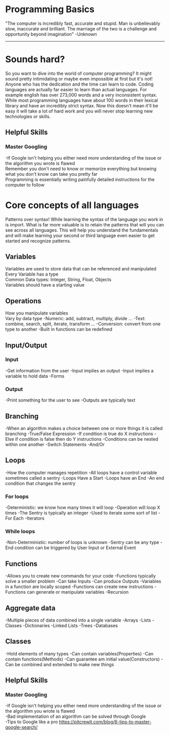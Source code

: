 # Programming Basics

"The computer is incredibly fast, accurate and stupid. Man is unbelievably slow, inaccurate and brilliant. The marriage of the two is a challenge and opportunity beyond imagination"  -Unknown

<hr>
    
# Sounds hard?
 So you want to dive into the world of computer programming? It might sound pretty intimidating or maybe even impossible at first but it's not! Anyone who has the dedication and the time can learn to code. Coding languages are actually far easier to learn than actual languages. For example english has over 273,000 words and a very inconsistent syntax. While most programming languages have about 100 words in their lexical library and have an incredibly strict syntax. 
 Now this doesn't mean it'll be easy it will take a lot of hard work and you will never stop learning new technologies or skills.

  ## Helpful Skills
   ### Master Googling
 -If Google isn't helping you either need more understanding of the issue or the algorithm you wrote is flawed 
<br>
Remember you don't need to know or memorize everything but knowing what you don't know can take you pretty far
<br>
Programming is essentially writing painfully detailed instructions for the computer to follow
<br>






# Core concepts of all languages
   Patterns over syntax! While learning the syntax of the  language you work in is import. What is far more valuable is to retain the patterns that will you can see across all languages. This will help you understand the fundamentals and will make learning your second or third language even easier to get started and recognize patterns.

 ##  Variables
   Variables are used to store data that can be referenced and manipulated
   <br>
   Every Variable has a type
   <br>
   Common Data types: Integer, String, Float, Objects 
   <br>
   Variables should have a starting value

 ## Operations
   How you manipulate variables
   <br>
   Vary by data type
   -Numeric: add, subtract, multiply, divide ...
   -Text: combine, search, split, iterate, transform ...
   -Conversion: convert from one type to another
   -Built in functions can be redefined 
   
 ## Input/Output
   ### Input
   -Get information from the user
   -Input implies an output
   -Input implies a variable to hold data
   -Forms

   ### Output 
   -Print something for the user to see
   -Outputs are typically text
 
 ## Branching
   -When an algorithm makes a choice between one or more things it is called branching
   -True/False Expression 
   -If condition is true do X instructions
   -Else if condition is false then do Y instructions
   -Conditions can be nested within one another 
   -Switch Statements
   -And/Or

 ## Loops
   -How the computer manages repetition
   -All loops have a control variable sometimes called a sentry
   -Loops Have a Start
   -Loops have an End
   -An end condition that changes the sentry

   ### For loops
   -Deterministic: we know how many times it will loop
   -Operation will loop X times
   -The Sentry is typically an integer 
   -Used to iterate some sort of list
   -For Each 
   -Iterators

   ### While loops
   -Non-Deterministic: number of loops is unknown 
   -Sentry can be any type
   -End condition can be triggered by User Input or External Event 

 ## Functions
   -Allows you to create new commands for your code
   -Functions typically solve a smaller problem
   -Can take Inputs
   -Can produce Outputs
   -Variables in a function are locally scoped
   -Functions can create new instructions
   -Functions can generate or manipulate variables
   -Recursion

 ## Aggregate data
   -Multiple pieces of data combined into a single variable
   -Arrays
   -Lists
   -Classes
   -Dictionaries
   -Linked Lists
   -Trees
   -Databases 

 ## Classes
   -Hold elements of many types
   -Can contain variables(Properties)
   -Can contain functions(Methods)
   -Can guarantee am initial value(Constructors)
   -Can be combined and extended to make new things


   ## Helpful Skills

   ### Master Googling
-If Google isn't helping you either need more understanding of the issue or the algorithm you wrote is flawed
<br>
-Bad implementation of an algorithm can be solved through Google
<br>
-Tips to Google like a pro https://pitcrewit.com/blog/6-tips-to-master-google-search/



